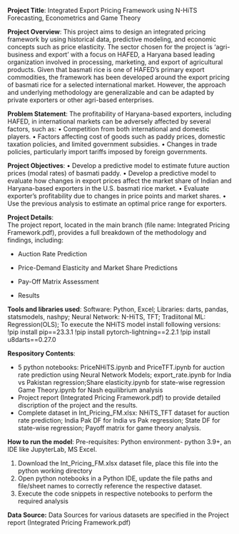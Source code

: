 **Project Title**: Integrated Export Pricing Framework using N-HiTS Forecasting, Econometrics and Game Theory

**Project Overview**: 
This project aims to design an integrated pricing framework by using historical data, predictive modeling, and economic concepts such as price elasticity. The sector chosen for the project is 
‘agri-business and export’ with a focus on HAFED, a Haryana based leading organization involved in processing, marketing, and export of agricultural products. Given that basmati rice is one of HAFED’s 
primary export commodities, the framework has been developed around the export pricing of basmati rice for a selected international market. However, the approach and underlying methodology are generalizable 
and can be adapted by private exporters or other agri-based enterprises. 

**Problem Statement**: The profitability of Haryana-based exporters, including HAFED, in international markets can be adversely affected by several factors, such as:
•	Competition from both international and domestic players.
•	Factors affecting cost of goods such as paddy prices, domestic taxation policies, and limited government subsidies.
•	Changes in trade policies, particularly import tariffs imposed by foreign governments.

**Project Objectives**: 
•	Develop a predictive model to estimate future auction prices (modal rates) of basmati paddy.
•	Develop a predictive model to evaluate how changes in export prices affect the market share of Indian and Haryana-based exporters in the U.S. basmati rice market.
•	Evaluate exporter’s profitability due to changes in price points and market shares.
•	Use the previous analysis to estimate an optimal price range for exporters.

**Project Details**:  
The project report, located in the main branch (file name: Integrated Pricing Framework.pdf), provides a full breakdown of the methodology and findings, including:

- Auction Rate Prediction

- Price-Demand Elasticity and Market Share Predictions

- Pay-Off Matrix Assessment

- Results

**Tools and libraries used**: Software: Python, Excel; Libraries: darts, pandas, statsmodels, nashpy; Neural Network: N-HiTS, TFT; Tradiitonal ML: Regression(OLS);
To execute the NHiTS model install following versions:
!pip install pip==23.3.1
!pip install pytorch-lightning==2.2.1
!pip install u8darts==0.27.0

**Respository Contents**: 
- 5 python notebooks: PriceNHiTS.ipynb and PriceTFT.ipynb for auction rate prediction using Neural Network Models; export_rate.ipynb for India vs Pakistan regression;Share elasticity.ipynb for state-wise regression
  Game Theory.ipynb for Nash equilibrium analysis 
- Project report (Integrated Pricing Framework.pdf) to provide detailed discription of the project and the results.
- Complete dataset in Int_Pricing_FM.xlsx: NHiTS_TFT dataset for auction rate prediction; India Pak DF for India vs Pak regression; State DF for state-wise regression; Payoff matrix for game theory analysis. 

**How to run the model**: Pre-requisites: Python environment- python 3.9+, an IDE like JupyterLab, MS Excel.
1. Download the Int_Pricing_FM.xlsx dataset file, place this file into the python working directory
2. Open python notebooks in a Python IDE, update the file paths and file/sheet names to correctly reference the respective dataset.
3. Execute the code snippets in respective notebooks to perform the required analysis

**Data Source:** Data Sources for various datasets are specified in the Project report (Integrated Pricing Framework.pdf)
